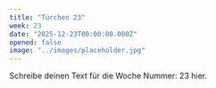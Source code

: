 ```yaml
---
title: "Türchen 23"
week: 23
date: "2025-12-23T00:00:00.000Z"
opened: false
image: "../images/placeholder.jpg"
---
```


Schreibe deinen Text für die Woche Nummer: 23 hier.
